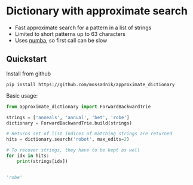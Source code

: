 # Dictionary with approximate search

 * Fast approximate search for a pattern in a list of strings
 * Limited to short patterns up to 63 characters
 * Uses [numba](https://numba.pydata.org), so first call can be slow

## Quickstart

Install from github

```
pip install https://github.com/mossadnik/approximate_dictionary
```

Basic usage:

```python
from approximate_dictionary import ForwardBackwardTrie

strings = ['anneals', 'annual', 'bet', 'robe']
dictionary = ForwardBackwardTrie.build(strings)

# Returns set of list indices of matching strings are returned
hits = dictionary.search('robot', max_edits=2)

# To recover strings, they have to be kept as well
for idx in hits:
    print(strings[idx])


'robe'
```
